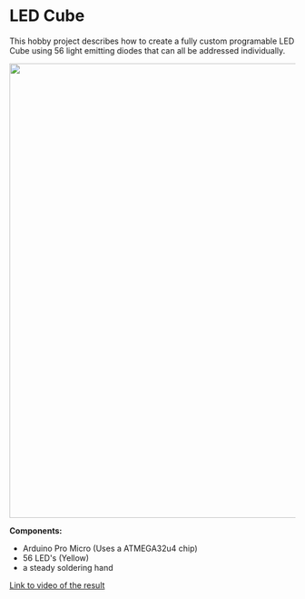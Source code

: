 # LED Cube

This hobby project describes how to create a fully custom programable LED Cube using 56 light emitting diodes that can all be addressed individually.

<img src="pictures/assembly.jpg" width="800"> 

**Components:**
- Arduino Pro Micro (Uses a ATMEGA32u4 chip)
- 56 LED's (Yellow)
- a steady soldering hand

[Link to video of the result](https://s3.gifyu.com/images/ezgif.com-gif-maker2d098096f9595b45.gif)
